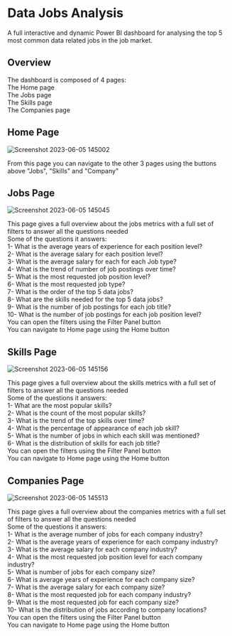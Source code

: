 # Data Jobs Analysis
A full interactive and dynamic Power BI dashboard for analysing the top 5 most common data related jobs in the job market.  
## Overview  
The dashboard is composed of 4 pages:  
The Home page  
The Jobs page  
The Skills page  
The Companies page  
## Home Page  
![Screenshot 2023-06-05 145002](https://github.com/MohabWafaie/Data-Jobs-Analysis/assets/39447236/3d386fed-b817-4cdb-ba33-9938e9918c62) 
  
From this page you can navigate to the other 3 pages using the buttons above "Jobs", "Skills" and "Company"
## Jobs Page  
![Screenshot 2023-06-05 145045](https://github.com/MohabWafaie/Data-Jobs-Analysis/assets/39447236/38d77e03-34c2-4d2d-8edb-40d2cbe6b89b)  
  
This page gives a full overview about the jobs metrics with a full set of filters to answer all the questions needed  
Some of the questions it answers:  
1- What is the average years of experience for each position level?  
2- What is the average salary for each position level?  
3- What is the average salary for each for each Job type?  
4- What is the trend of number of job postings over time?  
5- What is the most requested job position level?  
6- What is the most requested job type?  
7- What is the order of the top 5 data jobs?  
8- What are the skills needed for the top 5 data jobs?  
9- What is the number of job postings for each job title?  
10- What is the number of job postings for each job position level?  
You can open the filters using the Filter Panel button  
You can navigate to Home page using the Home button  
## Skills Page  
![Screenshot 2023-06-05 145156](https://github.com/MohabWafaie/Data-Jobs-Analysis/assets/39447236/2e9f925c-ac2c-4ec0-806b-5931de1e6e0c)  
  
This page gives a full overview about the skills metrics with a full set of filters to answer all the questions needed  
Some of the questions it answers:  
1- What are the most popular skills?  
2- What is the count of the most popular skills?  
3- What is the trend of the top skills over time?  
4- What is the percentage of appearance of each job skill?  
5- What is the number of jobs in which each skill was mentioned?  
6- What is the distribution of skills for each job title?  
You can open the filters using the Filter Panel button  
You can navigate to Home page using the Home button  
## Companies Page
![Screenshot 2023-06-05 145513](https://github.com/MohabWafaie/Data-Jobs-Analysis/assets/39447236/78d85f7c-c01d-486d-b79c-56cd21a0d2f5)  
  
This page gives a full overview about the companies metrics with a full set of filters to answer all the questions needed  
Some of the questions it answers:  
1- What is the average number of jobs for each company industry?  
2- What is the average years of experience for each company industry?  
3- What is the average salary for each company industry?  
4- What is the most requested job position level for each company industry?  
5- What is number of jobs for each company size?  
6- What is average years of experience for each company size?  
7- What is the average salary for each company size?  
8- What is the most requested job for each company industry?  
9- What is the most requested job for each company size?  
10- What is the distribution of jobs according to company locations?  
You can open the filters using the Filter Panel button  
You can navigate to Home page using the Home button  
